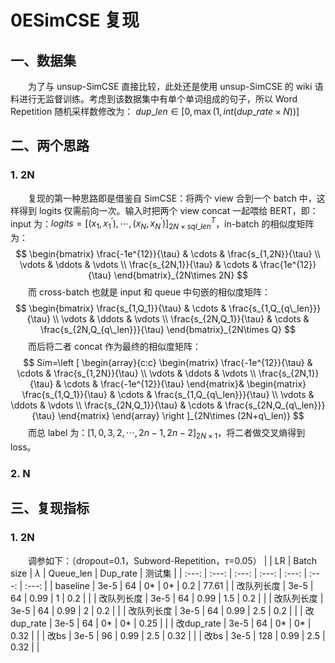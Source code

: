 # 0ESimCSE 复现
## 一、数据集
&emsp;&emsp;为了与 unsup-SimCSE 直接比较，此处还是使用 unsup-SimCSE 的 wiki 语料进行无监督训练。考虑到该数据集中有单个单词组成的句子，所以 Word Repetition 随机采样数修改为： $dup\_len \in [0,\max(1,int(dup\_rate\times N))]$

## 二、两个思路
### 1. 2N
&emsp;&emsp;复现的第一种思路即是借鉴自 SimCSE：将两个 view 合到一个 batch 中，这样得到 logits 仅需前向一次。输入时把两个 view concat 一起喂给 BERT，即：input 为：$logits=[(x_1,x_1^{’}),\cdots,(x_N,x_N^{’})]^T_{2N\times {sql\_len}}$，in-batch 的相似度矩阵为：
$$
\begin{bmatrix}
\frac{-1e^{12}}{\tau}      & \cdots & \frac{s_{1,2N}}{\tau}      \\
\vdots & \ddots & \vdots \\
\frac{s_{2N,1}}{\tau}      & \cdots & \frac{1e^{12}}{\tau}
\end{bmatrix}_{2N\times 2N}
$$
&emsp;&emsp;而 cross-batch 也就是 input 和 queue 中句嵌的相似度矩阵：
$$
\begin{bmatrix}
\frac{s_{1,Q_1}}{\tau}      & \cdots & \frac{s_{1,Q_{q\_len}}}{\tau}      \\
\vdots & \ddots & \vdots \\
\frac{s_{2N,Q_1}}{\tau}      & \cdots & \frac{s_{2N,Q_{q\_len}}}{\tau}
\end{bmatrix}_{2N\times Q}
$$
&emsp;&emsp;而后将二者 concat 作为最终的相似度矩阵：
$$
Sim=\left [
\begin{array}{c:c}
\begin{matrix}
\frac{-1e^{12}}{\tau}      & \cdots & \frac{s_{1,2N}}{\tau}      \\
\vdots & \ddots & \vdots \\
\frac{s_{2N,1}}{\tau}      & \cdots & \frac{-1e^{12}}{\tau}
\end{matrix}&
\begin{matrix}
\frac{s_{1,Q_1}}{\tau}      & \cdots & \frac{s_{1,Q_{q\_len}}}{\tau}      \\
\vdots & \ddots & \vdots \\
\frac{s_{2N,Q_1}}{\tau}      & \cdots & \frac{s_{2N,Q_{q\_len}}}{\tau}
\end{matrix}
\end{array}
\right ]_{2N\times (2N+q\_len)}
$$
&emsp;&emsp;而总 label 为：$[1,0,3,2,\cdots,2n-1,2n-2]_{2N\times 1}$，将二者做交叉熵得到 loss。
### 2. N

## 三、复现指标
### 1. 2N
&emsp;&emsp;调参如下：（dropout=0.1，Subword-Repetition，$\tau$=0.05）
|  | LR | Batch size | $\lambda$ | Queue_len | Dup_rate | 测试集 |
| :---: | :---: |  :---: |  :---: |  :---: |  :---: |  :---: |
| baseline | 3e-5 | 64 | 0* | 0* | 0.2 | 77.61 |
| 改队列长度 | 3e-5 | 64 | 0.99 | 1 | 0.2 |  |
| 改队列长度 | 3e-5 | 64 | 0.99 | 1.5 | 0.2 |  |
| 改队列长度 | 3e-5 | 64 | 0.99 | 2 | 0.2 |  |
| 改队列长度 | 3e-5 | 64 |   0.99    | 2.5 | 0.2 |  |
| 改dup_rate | 3e-5 | 64 | 0* | 0* | 0.25 |  |
| 改dup_rate | 3e-5 | 64 | 0* | 0* | 0.32 |  |
| 改bs | 3e-5 | 96 | 0.99 | 2.5 | 0.32 |  |
| 改bs | 3e-5 | 128 | 0.99 | 2.5 | 0.32 |  |